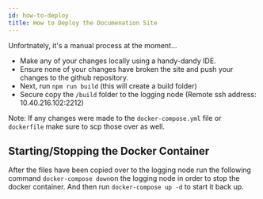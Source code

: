 ```yaml
---
id: how-to-deploy
title: How to Deploy the Documenation Site
---
```


Unfortnately, it's a manual process at the moment...

* Make any of your changes locally using a handy-dandy IDE.
* Ensure none of your changes have broken the site and push your changes to the github repository.
* Next, run `npm run build` (this will create a build folder)
* Secure copy the `/build` folder to the logging node (Remote ssh address: 10.40.216.102:2212)

Note: If any changes were made to the `docker-compose.yml` file or `dockerfile` make sure to scp those over as well.

## Starting/Stopping the Docker Container 
After the files have been copied over to the logging node run the following command `docker-compose down`on the logging node in order to stop the docker container. And then run `docker-compose up -d` to start it back up.


